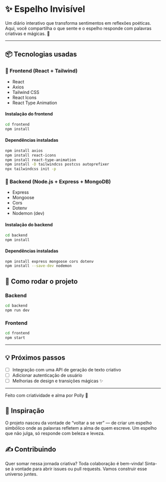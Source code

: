 # ✨ Espelho Invisível

Um diário interativo que transforma sentimentos em reflexões poéticas. Aqui, você compartilha o que sente e o espelho responde com palavras criativas e mágicas. 🌙

---

## 📦 Tecnologias usadas

### 🔮 Frontend (React + Tailwind)

- React
- Axios
- Tailwind CSS
- React Icons
- React Type Animation

#### Instalação do frontend

```bash
cd frontend
npm install
```

#### Dependências instaladas

```bash
npm install axios
npm install react-icons
npm install react-type-animation
npm install -D tailwindcss postcss autoprefixer
npx tailwindcss init -p
```


### 🧠 Backend (Node.js + Express + MongoDB)

- Express
- Mongoose
- Cors
- Dotenv
- Nodemon (dev)

#### Instalação do backend

```bash
cd backend
npm install
```

#### Dependências instaladas

```bash
npm install express mongoose cors dotenv
npm install --save-dev nodemon
```

## 🚀 Como rodar o projeto

### Backend
```bash
cd backend
npm run dev
```

### Frontend
```bash
cd frontend
npm start
```

---

## 💡 Próximos passos

- [ ] Integração com uma API de geração de texto criativo
- [ ] Adicionar autenticação de usuário
- [ ] Melhorias de design e transições mágicas ✨

---

Feito com criatividade e alma por Polly 💜


## 🌸 Inspiração

O projeto nasceu da vontade de “voltar a se ver” — de criar um espelho simbólico onde as palavras refletem a alma de quem escreve. Um espelho que não julga, só responde com beleza e leveza.

## ✍️ Contribuindo

Quer somar nessa jornada criativa? Toda colaboração é bem-vinda! Sinta-se à vontade para abrir issues ou pull requests. Vamos construir esse universo juntes.
